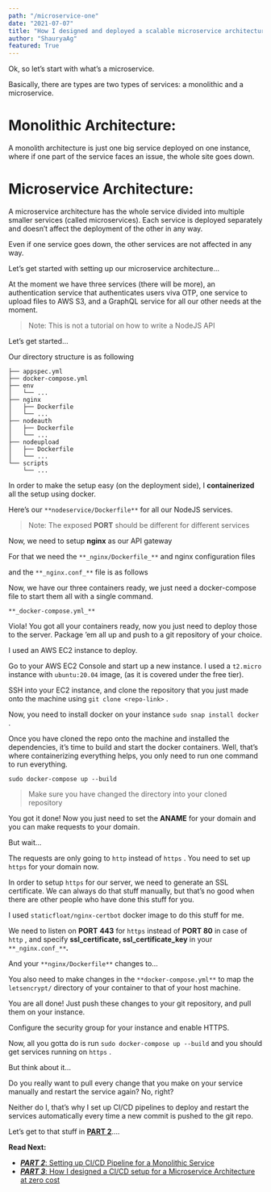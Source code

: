 ```yaml
---
path: "/microservice-one"
date: "2021-07-07"
title: "How I designed and deployed a scalable microservice architecture with limited resources"
author: "ShauryaAg"
featured: True
---
```


Ok, so let’s start with what’s a microservice.

Basically, there are types are two types of services: a monolithic and a microservice.

# **Monolithic Architecture:**

A monolith architecture is just one big service deployed on one instance, where if one part of the service faces an issue, the whole site goes down.

# Microservice Architecture:

A microservice architecture has the whole service divided into multiple smaller services (called microservices). Each service is deployed separately and doesn’t affect the deployment of the other in any way.

Even if one service goes down, the other services are not affected in any way.

Let’s get started with setting up our microservice architecture…

At the moment we have three services (there will be more), an authentication service that authenticates users viva OTP, one service to upload files to AWS S3, and a GraphQL service for all our other needs at the moment.

> Note: This is not a tutorial on how to write a NodeJS API

Let’s get started…

Our directory structure is as following

```
├── appspec.yml
├── docker-compose.yml
├── env
│   └── ...
├── nginx
│   ├── Dockerfile
│   └── ...
├── nodeauth
│   ├── Dockerfile
│   └── ...
├── nodeupload
│   ├── Dockerfile
│   └── ...
└── scripts
    └── ...
```

In order to make the setup easy (on the deployment side), I **containerized** all the setup using docker.

Here’s our `**nodeservice/Dockerfile**` for all our NodeJS services.

> Note: The exposed **PORT** should be different for different services

Now, we need to setup **nginx** as our API gateway

For that we need the `**_nginx/Dockerfile_**` and nginx configuration files

and the `**_nginx.conf_**` file is as follows

Now, we have our three containers ready, we just need a docker-compose file to start them all with a single command.

`**_docker-compose.yml_**`

Viola! You got all your containers ready, now you just need to deploy those to the server. Package ’em all up and push to a git repository of your choice.

I used an AWS EC2 instance to deploy.

Go to your AWS EC2 Console and start up a new instance. I used a `t2.micro` instance with `ubuntu:20.04` image, (as it is covered under the free tier).

SSH into your EC2 instance, and clone the repository that you just made onto the machine using `git clone <repo-link>` .

Now, you need to install docker on your instance `sudo snap install docker` .

Once you have cloned the repo onto the machine and installed the dependencies, it’s time to build and start the docker containers. Well, that’s where containerizing everything helps, you only need to run one command to run everything.

```
sudo docker-compose up --build
```

> Make sure you have changed the directory into your cloned repository

You got it done! Now you just need to set the **ANAME** for your domain and you can make requests to your domain.

But wait…

The requests are only going to `http` instead of `https` . You need to set up `https` for your domain now.

In order to setup `https` for our server, we need to generate an SSL certificate. We can always do that stuff manually, but that’s no good when there are other people who have done this stuff for you.

I used `staticfloat/nginx-certbot` docker image to do this stuff for me.

We need to listen on **PORT** **443** for `https` instead of **PORT 80** in case of `http` , and specify **ssl_certificate, ssl_certificate_key** in your `**_nginx.conf_**`**_._**

And your `**nginx/Dockerfile**` changes to…

You also need to make changes in the `**docker-compose.yml**` to map the `letsencrypt/` directory of your container to that of your host machine.

You are all done! Just push these changes to your git repository, and pull them on your instance.

Configure the security group for your instance and enable HTTPS.

Now, all you gotta do is run `sudo docker-compose up --build` and you should get services running on `https` .

But think about it…

Do you really want to pull every change that you make on your service manually and restart the service again? No, right?

Neither do I, that’s why I set up CI/CD pipelines to deploy and restart the services automatically every time a new commit is pushed to the git repo.

Let’s get to that stuff in [**PART 2**](https://medium.com/setting-up-ci-cd-pipeline-for-a-monolithic-service-fe2cd7b009f5)….

**Read Next:**

- [**_PART 2_**: Setting up CI/CD Pipeline for a Monolithic Service](https://medium.com/setting-up-ci-cd-pipeline-for-a-monolithic-service-fe2cd7b009f5)
- [**_PART 3_**: How I designed a CI/CD setup for a Microservice Architecture at zero cost](https://medium.com/how-i-designed-a-ci-cd-setup-for-microservice-architecture-at-zero-cost-34d26b3d7200)

